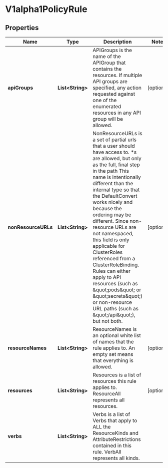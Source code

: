 
# V1alpha1PolicyRule

## Properties
Name | Type | Description | Notes
------------ | ------------- | ------------- | -------------
**apiGroups** | **List&lt;String&gt;** | APIGroups is the name of the APIGroup that contains the resources.  If multiple API groups are specified, any action requested against one of the enumerated resources in any API group will be allowed. |  [optional]
**nonResourceURLs** | **List&lt;String&gt;** | NonResourceURLs is a set of partial urls that a user should have access to.  *s are allowed, but only as the full, final step in the path This name is intentionally different than the internal type so that the DefaultConvert works nicely and because the ordering may be different. Since non-resource URLs are not namespaced, this field is only applicable for ClusterRoles referenced from a ClusterRoleBinding. Rules can either apply to API resources (such as \&quot;pods\&quot; or \&quot;secrets\&quot;) or non-resource URL paths (such as \&quot;/api\&quot;),  but not both. |  [optional]
**resourceNames** | **List&lt;String&gt;** | ResourceNames is an optional white list of names that the rule applies to.  An empty set means that everything is allowed. |  [optional]
**resources** | **List&lt;String&gt;** | Resources is a list of resources this rule applies to.  ResourceAll represents all resources. |  [optional]
**verbs** | **List&lt;String&gt;** | Verbs is a list of Verbs that apply to ALL the ResourceKinds and AttributeRestrictions contained in this rule.  VerbAll represents all kinds. | 



